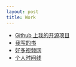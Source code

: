 ```yaml
---
layout: post
title: Work
---
```



- [Github 上我的开源项目][github-peter]
- [我写的书](http://book.haoduoshipin.com/)
- [好多视频网][hc]
- [个人时间线](http://happypeter.github.com/work/time.html)

[github-peter]:http://github.com/happypeter
[hc]:http://www.haoduoshipin.com
